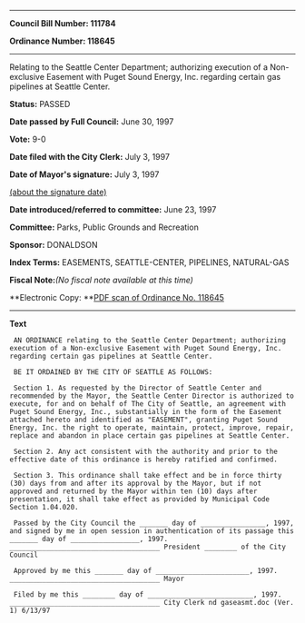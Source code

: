 

********

**Council Bill Number: 111784**
   
**Ordinance Number: 118645**
********

 Relating to the Seattle Center Department; authorizing execution of a Non-exclusive Easement with Puget Sound Energy, Inc. regarding certain gas pipelines at Seattle Center.

**Status:** PASSED
   
**Date passed by Full Council:** June 30, 1997
   
**Vote:** 9-0
   
**Date filed with the City Clerk:** July 3, 1997
   
**Date of Mayor's signature:** July 3, 1997
   
[(about the signature date)](/~public/approvaldate.htm)
   
   
   
**Date introduced/referred to committee:** June 23, 1997
   
**Committee:** Parks, Public Grounds and Recreation
   
**Sponsor:** DONALDSON
   
   
**Index Terms:** EASEMENTS, SEATTLE-CENTER, PIPELINES, NATURAL-GAS

**Fiscal Note:**_(No fiscal note available at this time)_

**Electronic Copy: **[PDF scan of Ordinance No. 118645](/~archives/Ordinances/Ord_118645.pdf)

********

**Text**
   
```
 AN ORDINANCE relating to the Seattle Center Department; authorizing execution of a Non-exclusive Easement with Puget Sound Energy, Inc. regarding certain gas pipelines at Seattle Center.

 BE IT ORDAINED BY THE CITY OF SEATTLE AS FOLLOWS:

 Section 1. As requested by the Director of Seattle Center and recommended by the Mayor, the Seattle Center Director is authorized to execute, for and on behalf of The City of Seattle, an agreement with Puget Sound Energy, Inc., substantially in the form of the Easement attached hereto and identified as "EASEMENT", granting Puget Sound Energy, Inc. the right to operate, maintain, protect, improve, repair, replace and abandon in place certain gas pipelines at Seattle Center.

 Section 2. Any act consistent with the authority and prior to the effective date of this ordinance is hereby ratified and confirmed.

 Section 3. This ordinance shall take effect and be in force thirty (30) days from and after its approval by the Mayor, but if not approved and returned by the Mayor within ten (10) days after presentation, it shall take effect as provided by Municipal Code Section 1.04.020.

 Passed by the City Council the _______ day of ________________, 1997, and signed by me in open session in authentication of its passage this _______ day of _________________, 1997. _____________________________________ President ________ of the City Council

 Approved by me this _______ day of _______________________, 1997. _____________________________________ Mayor

 Filed by me this ________ day of __________________________, 1997. _____________________________________ City Clerk nd gaseasmt.doc (Ver. 1) 6/13/97

```
